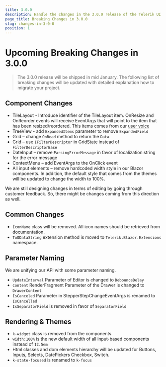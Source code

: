 ```yaml
---
title: 3.0.0
description: Handle the changes in the 3.0.0 release of the Telerik UI for Blazor components.
page_title: Breaking Changes in 3.0.0
slug: changes-in-3-0-0
position: 1
---
```


# Upcoming Breaking Changes in 3.0.0

> The 3.0.0 release will be shipped in mid January. The following list of breaking changes will be updated with detailed explanation how to migrate your project.

## Component Changes

- TileLayout - Introduce identifier of the TileLayout item. OnResize and OnReorder events will receive EventArgs that will point to the item that has been resized/reordered. This items comes from our [user voice](https://feedback.telerik.com/blazor/1489011)
- TreeView - add `ExpandedItems` parameter to remove `ExpandedField`
- Grid – change `OnRead` method to return the `Data`
- Grid – use `IFilterDescriptor` in GridState instead of `FilterDescriptorBase`
- DateInput – remove `ParsingErrorMessage` in favor of localization string for the error message
- ContextMenu – add EventArgs to the OnClick event
- All input elements – remove hardcoded width style in our Blazor components. In addition, the default style that comes from the themes will be updated to change the width to 100%.

We are still designing changes in terms of editing by going through customer feedback. So, there might be changes coming from this direction as well.

## Common Changes

- `IconName` class will be removed. All icon names should be retrieved from documentation.
- `ToODataString` extension method is moved to `Telerik.Blazor.Extensions` namespace.

## Parameter Naming

We are unifying our API with some parameter naming.

- `UpdateInterval` Parameter of Editor is changed to `DebounceDelay`
- `Content` RenderFragment Parameter of the Drawer is changed to `DrawerContent`
- `IsCanceled` Parameter in StepperStepChangeEventArgs is renamed to `IsCancelled`
- `IsSeparatorField` is removed in favor of `SeparatorField`

## Rendering & Themes

- `k-widget` class is removed from the components
- `width:100%` is the new default width of all input-based components instead of `12.5em`
- Html classes and dom elements hierarchy will be updated for Buttons, Inputs, Selects, DatePickers Checkbox, Switch. 
- `k-state-focused` is renamed to `k-focus`